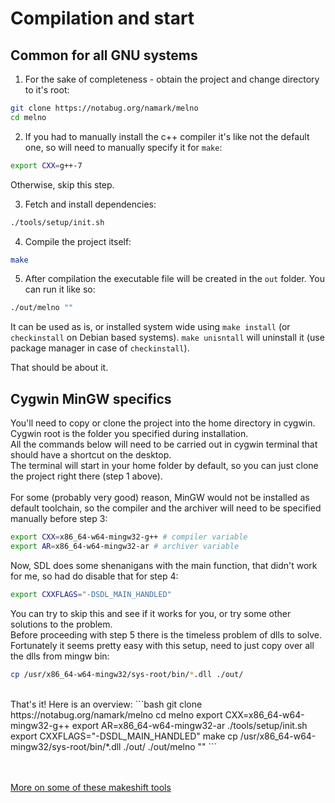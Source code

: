 # Compilation and start

## Common for all GNU systems
1. For the sake of completeness - obtain the project and change directory to it's root:
```bash
git clone https://notabug.org/namark/melno
cd melno
```

2. If you had to manually install the c++ compiler it's like not the default one, so will need to manually specify it for `make`:
```bash
export CXX=g++-7
```
Otherwise, skip this step.

3. Fetch and install dependencies:
```bash
./tools/setup/init.sh
```

4. Compile the project itself:
```bash
make
```

5. After compilation the executable file will be created in the `out` folder. You can run it like so:
```bash
./out/melno ""
```
It can be used as is, or installed system wide using `make install` (or `checkinstall` on Debian based systems). `make unisntall` will uninstall it (use package manager in case of `checkinstall`).

That should be about it.

## Cygwin MinGW specifics
You'll need to copy or clone the project into the home directory in cygwin. <br />
Cygwin root is the folder you specified during installation. <br />
All the commands below will need to be carried out in cygwin terminal that should have a shortcut on the desktop. <br />
The terminal will start in your home folder by default, so you can just clone the project right there (step 1 above).<br />
<br />
For some (probably very good) reason, MinGW would not be installed as default toolchain, so the compiler and the archiver will need to be specified manually before step 3:
```bash
export CXX=x86_64-w64-mingw32-g++ # compiler variable
export AR=x86_64-w64-mingw32-ar # archiver variable
```
Now, SDL does some shenanigans with the main function, that didn't work for me, so had do disable that for step 4:
```bash
export CXXFLAGS="-DSDL_MAIN_HANDLED"
```
You can try to skip this and see if it works for you, or try some other solutions to the problem.<br />
Before proceeding with step 5 there is the timeless problem of dlls to solve. Fortunately it seems pretty easy with this setup, need to just copy over all the dlls from mingw bin:
```bash
cp /usr/x86_64-w64-mingw32/sys-root/bin/*.dll ./out/
```
<br />
That's it! Here is an overview:
```bash
git clone https://notabug.org/namark/melno
cd melno
export CXX=x86_64-w64-mingw32-g++
export AR=x86_64-w64-mingw32-ar
./tools/setup/init.sh
export CXXFLAGS="-DSDL_MAIN_HANDLED"
make
cp /usr/x86_64-w64-mingw32/sys-root/bin/*.dll ./out/
./out/melno ""
```

<br />
<br />
<br />

[More on some of these makeshift tools](docs/3_more_on_tools.md)
